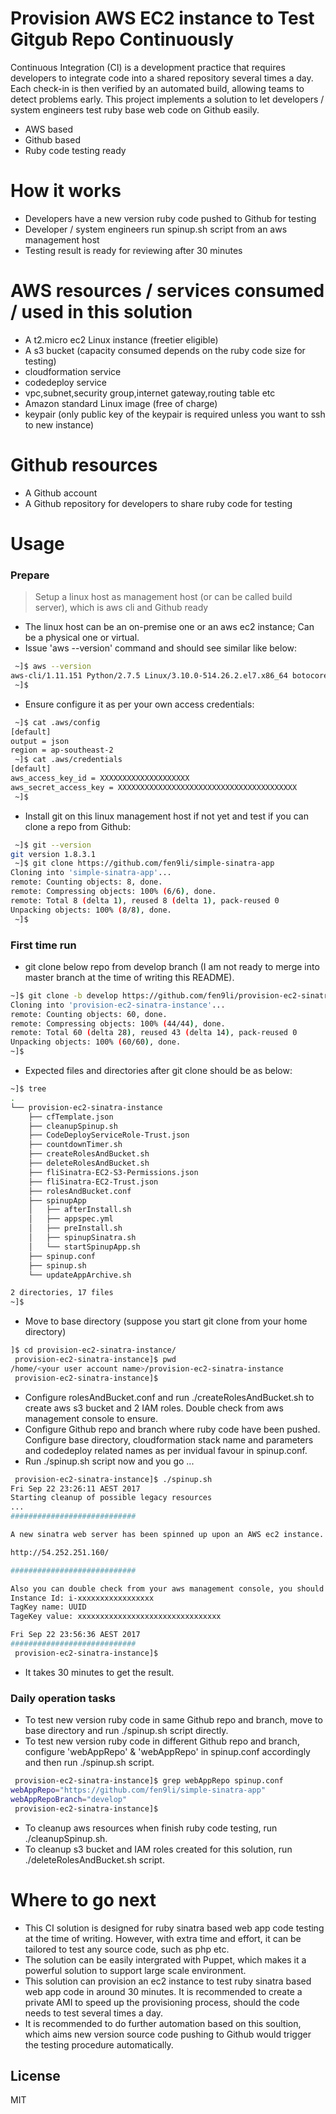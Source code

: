 # Provision AWS EC2 instance to Test Gitgub Repo Continuously 

Continuous Integration (CI) is a development practice that requires developers to integrate code into a shared repository several times a day. Each check-in is then verified by an automated build, allowing teams to detect problems early. This project implements a solution to let developers / system engineers test ruby base web code on Github easily.

  - AWS based 
  - Github based
  - Ruby code testing ready

# How it works

  - Developers have a new version ruby code pushed to Github for testing
  - Developer / system engineers run spinup.sh script from an aws management host
  - Testing result is ready for reviewing after 30 minutes

# AWS resources / services consumed / used in this solution

  - A t2.micro ec2 Linux instance (freetier eligible)
  - A s3 bucket (capacity consumed depends on the ruby code size for testing)
  - cloudformation service
  - codedeploy service
  - vpc,subnet,security group,internet gateway,routing table etc
  - Amazon standard Linux image (free of charge)
  - keypair (only public key of the keypair is required unless you want to ssh to new instance)

# Github resources

  - A Github account
  - A Github repository for developers to share ruby code for testing

# Usage
### Prepare
> Setup a linux host as management host (or can be called build server), which is aws cli and Github ready 
* The linux host can be an on-premise one or an aws ec2 instance; Can be a physical one or virtual.
* Issue 'aws --version' command and should see similar like below: 

```sh
 ~]$ aws --version
aws-cli/1.11.151 Python/2.7.5 Linux/3.10.0-514.26.2.el7.x86_64 botocore/1.7.9
 ~]$
```

* Ensure configure it as per your own access credentials: 
```sh
 ~]$ cat .aws/config
[default]
output = json
region = ap-southeast-2
 ~]$ cat .aws/credentials
[default]
aws_access_key_id = XXXXXXXXXXXXXXXXXXXX
aws_secret_access_key = XXXXXXXXXXXXXXXXXXXXXXXXXXXXXXXXXXXXXXXX
 ~]$
```

* Install git on this linux management host if not yet and test if you can clone a repo from Github:
 
```sh
 ~]$ git --version
git version 1.8.3.1
 ~]$ git clone https://github.com/fen9li/simple-sinatra-app
Cloning into 'simple-sinatra-app'...
remote: Counting objects: 8, done.
remote: Compressing objects: 100% (6/6), done.
remote: Total 8 (delta 1), reused 8 (delta 1), pack-reused 0
Unpacking objects: 100% (8/8), done.
 ~]$
```

### First time run
* git clone below repo from develop branch (I am not ready to merge into master branch at the time of writing this README). 

```sh
~]$ git clone -b develop https://github.com/fen9li/provision-ec2-sinatra-instance
Cloning into 'provision-ec2-sinatra-instance'...
remote: Counting objects: 60, done.
remote: Compressing objects: 100% (44/44), done.
remote: Total 60 (delta 28), reused 43 (delta 14), pack-reused 0
Unpacking objects: 100% (60/60), done.
~]$
```

* Expected files and directories after git clone should be as below: 

```sh
~]$ tree
.
└── provision-ec2-sinatra-instance
    ├── cfTemplate.json
    ├── cleanupSpinup.sh
    ├── CodeDeployServiceRole-Trust.json
    ├── countdownTimer.sh
    ├── createRolesAndBucket.sh
    ├── deleteRolesAndBucket.sh
    ├── fliSinatra-EC2-S3-Permissions.json
    ├── fliSinatra-EC2-Trust.json
    ├── rolesAndBucket.conf
    ├── spinupApp
    │   ├── afterInstall.sh
    │   ├── appspec.yml
    │   ├── preInstall.sh
    │   ├── spinupSinatra.sh
    │   └── startSpinupApp.sh
    ├── spinup.conf
    ├── spinup.sh
    └── updateAppArchive.sh

2 directories, 17 files
~]$
```

* Move to base directory (suppose you start git clone from your home directory)

```sh
]$ cd provision-ec2-sinatra-instance/
 provision-ec2-sinatra-instance]$ pwd
/home/<your user account name>/provision-ec2-sinatra-instance
 provision-ec2-sinatra-instance]$
```

* Configure rolesAndBucket.conf and run ./createRolesAndBucket.sh to create aws s3 bucket and 2 IAM roles. Double check from aws management console to ensure.
* Configure Github repo and branch where ruby code have been pushed. Configure base directory, cloudformation stack name and parameters and codedeploy related names as per invidual favour in spinup.conf. 
* Run ./spinup.sh script now and you go ...

```sh
 provision-ec2-sinatra-instance]$ ./spinup.sh
Fri Sep 22 23:26:11 AEST 2017
Starting cleanup of possible legacy resources
...
############################

A new sinatra web server has been spinned up upon an AWS ec2 instance. To test it, enter below link in your web browser... and you should see a Hello World message ...

http://54.252.251.160/

############################

Also you can double check from your aws management console, you should be able to see an ec2 instance with below details...
Instance Id: i-xxxxxxxxxxxxxxxxx
TagKey name: UUID
TageKey value: xxxxxxxxxxxxxxxxxxxxxxxxxxxxxxxx

Fri Sep 22 23:56:36 AEST 2017
############################
 provision-ec2-sinatra-instance]$
```

* It takes 30 minutes to get the result. 

### Daily operation tasks 
* To test new version ruby code in same Github repo and branch, move to base directory and run ./spinup.sh script directly.
* To test new version ruby code in different Github repo and branch, configure 'webAppRepo' & 'webAppRepo' in spinup.conf accordingly and then run ./spinup.sh script.

```sh
 provision-ec2-sinatra-instance]$ grep webAppRepo spinup.conf
webAppRepo="https://github.com/fen9li/simple-sinatra-app"
webAppRepoBranch="develop"
 provision-ec2-sinatra-instance]$
```

* To cleanup aws resources when finish ruby code testing, run ./cleanupSpinup.sh.
* To cleanup s3 bucket and IAM roles created for this solution, run ./deleteRolesAndBucket.sh script.

# Where to go next
* This CI solution is designed for ruby sinatra based web app code testing at the time of writing. However, with extra time and effort, it can be tailored to test any source code, such as php etc.  
* The solution can be easily intergrated with Puppet, which makes it a powerful solution to support large scale environment.
* This solution can provision an ec2 instance to test ruby sinatra based web app code in around 30 minutes. It is recommended to create a private AMI to speed up the provisioning process, should the code needs to test several times a day.
* It is recommended to do further automation based on this soultion, which aims new version source code pushing to Github would trigger the testing procedure automatically. 

License
----
MIT
